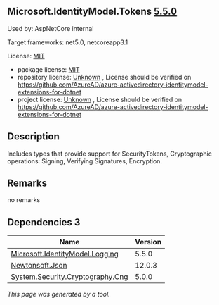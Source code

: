 Microsoft.IdentityModel.Tokens [5.5.0](https://www.nuget.org/packages/Microsoft.IdentityModel.Tokens/5.5.0)
--------------------

Used by: AspNetCore internal

Target frameworks: net5.0, netcoreapp3.1

License: [MIT](../../../../licenses/mit) 

- package license: [MIT](https://licenses.nuget.org/MIT) 
- repository license: [Unknown](https://github.com/AzureAD/azure-activedirectory-identitymodel-extensions-for-dotnet) , License should be verified on https://github.com/AzureAD/azure-activedirectory-identitymodel-extensions-for-dotnet
- project license: [Unknown](https://github.com/AzureAD/azure-activedirectory-identitymodel-extensions-for-dotnet) , License should be verified on https://github.com/AzureAD/azure-activedirectory-identitymodel-extensions-for-dotnet

Description
-----------
Includes types that provide support for SecurityTokens, Cryptographic operations: Signing, Verifying Signatures, Encryption.

Remarks
-----------
no remarks


Dependencies 3
-----------

|Name|Version|
|----------|:----|
|[Microsoft.IdentityModel.Logging](../../../../packages/nuget.org/microsoft.identitymodel.logging/5.5.0)|5.5.0|
|[Newtonsoft.Json](../../../../packages/nuget.org/newtonsoft.json/12.0.3)|12.0.3|
|[System.Security.Cryptography.Cng](../../../../packages/nuget.org/system.security.cryptography.cng/5.0.0)|5.0.0|

*This page was generated by a tool.*